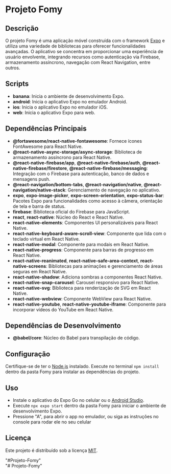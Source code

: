 # Projeto Fomy

## Descrição
O projeto Fomy é uma aplicação móvel construída com o framework [Expo](https://expo.dev/) e utiliza uma variedade de bibliotecas para oferecer funcionalidades avançadas. O aplicativo se concentra em proporcionar uma experiência de usuário envolvente, integrando recursos como autenticação via Firebase, armazenamento assíncrono, navegação com React Navigation, entre outros.

## Scripts

- **banana**: Inicia o ambiente de desenvolvimento Expo.
- **android**: Inicia o aplicativo Expo no emulador Android.
- **ios**: Inicia o aplicativo Expo no emulador iOS.
- **web**: Inicia o aplicativo Expo para web.

## Dependências Principais

- **@fortawesome/react-native-fontawesome**: Fornece ícones FontAwesome para React Native.
- **@react-native-async-storage/async-storage**: Biblioteca de armazenamento assíncrono para React Native.
- **@react-native-firebase/app**, **@react-native-firebase/auth**, **@react-native-firebase/firestore**, **@react-native-firebase/messaging**: Integração com o Firebase para autenticação, banco de dados e mensagens push.
- **@react-navigation/bottom-tabs**, **@react-navigation/native**, **@react-navigation/native-stack**: Gerenciamento de navegação no aplicativo.
- **expo**, **expo-image-picker**, **expo-screen-orientation**, **expo-status-bar**: Pacotes Expo para funcionalidades como acesso à câmera, orientação de tela e barra de status.
- **firebase**: Biblioteca oficial do Firebase para JavaScript.
- **react**, **react-native**: Núcleo do React e React Native.
- **react-native-elements**: Componentes UI personalizáveis para React Native.
- **react-native-keyboard-aware-scroll-view**: Componente que lida com o teclado virtual em React Native.
- **react-native-modal**: Componente para modais em React Native.
- **react-native-progress**: Componente para barras de progresso em React Native.
- **react-native-reanimated**, **react-native-safe-area-context**, **react-native-screens**: Bibliotecas para animações e gerenciamento de áreas seguras em React Native.
- **react-native-shadow**: Adiciona sombras a componentes React Native.
- **react-native-snap-carousel**: Carousel responsivo para React Native.
- **react-native-svg**: Biblioteca para renderização de SVG em React Native.
- **react-native-webview**: Componente WebView para React Native.
- **react-native-youtube**, **react-native-youtube-iframe**: Componente para incorporar vídeos do YouTube em React Native.

## Dependências de Desenvolvimento

- **@babel/core**: Núcleo do Babel para transpilação de código.

## Configuração
Certifique-se de ter o [Node.js](https://nodejs.org/en) instalado. Execute no terminal `npm install` dentro da pasta Fomy para instalar as dependências do projeto.

## Uso
- Instale o aplicativo do Expo Go no celular ou o [Android Studio](https://developer.android.com/studio).
- Execute `npx expo start` dentro da pasta Fomy para iniciar o ambiente de desenvolvimento Expo.
- Pressione "A", para abrir o app no emulador, ou siga as instruções no console para rodar ele no seu celular
  

## Licença
Este projeto é distribuído sob a licença [MIT](LICENSE).

"#Projeto-Fomy"  
"# Projeto-Fomy" 
